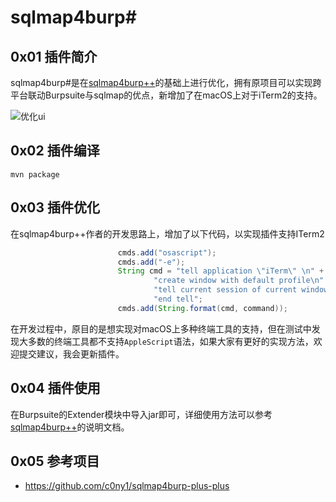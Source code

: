 # sqlmap4burp#
## 0x01 插件简介
sqlmap4burp#是在[sqlmap4burp++](https://github.com/c0ny1/sqlmap4burp-plus-plus)的基础上进行优化，拥有原项目可以实现跨平台联动Burpsuite与sqlmap的优点，新增加了在macOS上对于iTerm2的支持。

![优化ui](img/sqlmap4burp#ui.png)

## 0x02 插件编译

```
mvn package
```

## 0x03 插件优化

在sqlmap4burp++作者的开发思路上，增加了以下代码，以实现插件支持ITerm2

```java
                        cmds.add("osascript");
                        cmds.add("-e");
                        String cmd = "tell application \"iTerm\" \n" +
                                "create window with default profile\n" +
                                "tell current session of current window to write text \"%s\"\n" +
                                "end tell";
                        cmds.add(String.format(cmd, command));
```

在开发过程中，原目的是想实现对macOS上多种终端工具的支持，但在测试中发现大多数的终端工具都不支持`AppleScript`语法，如果大家有更好的实现方法，欢迎提交建议，我会更新插件。

## 0x04 插件使用

在Burpsuite的Extender模块中导入jar即可，详细使用方法可以参考[sqlmap4burp++](https://github.com/c0ny1/sqlmap4burp-plus-plus)的说明文档。

## 0x05 参考项目
* https://github.com/c0ny1/sqlmap4burp-plus-plus
